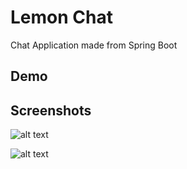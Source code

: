 # Lemon Chat
Chat Application made from Spring Boot

## Demo


## Screenshots

![alt text](http://url/to/img.png)

![alt text](http://url/to/img.png)